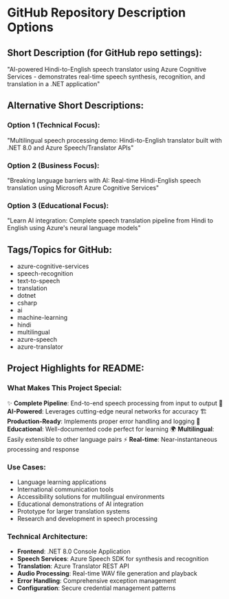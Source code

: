 # GitHub Repository Description Options

## Short Description (for GitHub repo settings):
"AI-powered Hindi-to-English speech translator using Azure Cognitive Services - demonstrates real-time speech synthesis, recognition, and translation in a .NET application"

## Alternative Short Descriptions:

### Option 1 (Technical Focus):
"Multilingual speech processing demo: Hindi-to-English translator built with .NET 8.0 and Azure Speech/Translator APIs"

### Option 2 (Business Focus): 
"Breaking language barriers with AI: Real-time Hindi-English speech translation using Microsoft Azure Cognitive Services"

### Option 3 (Educational Focus):
"Learn AI integration: Complete speech translation pipeline from Hindi to English using Azure's neural language models"

## Tags/Topics for GitHub:
- azure-cognitive-services
- speech-recognition
- text-to-speech  
- translation
- dotnet
- csharp
- ai
- machine-learning
- hindi
- multilingual
- azure-speech
- azure-translator

## Project Highlights for README:

### What Makes This Project Special:
✨ **Complete Pipeline**: End-to-end speech processing from input to output
🧠 **AI-Powered**: Leverages cutting-edge neural networks for accuracy
🏗️ **Production-Ready**: Implements proper error handling and logging
🎯 **Educational**: Well-documented code perfect for learning
🌍 **Multilingual**: Easily extensible to other language pairs
⚡ **Real-time**: Near-instantaneous processing and response

### Use Cases:
- Language learning applications
- International communication tools
- Accessibility solutions for multilingual environments
- Educational demonstrations of AI integration
- Prototype for larger translation systems
- Research and development in speech processing

### Technical Architecture:
- **Frontend**: .NET 8.0 Console Application
- **Speech Services**: Azure Speech SDK for synthesis and recognition
- **Translation**: Azure Translator REST API
- **Audio Processing**: Real-time WAV file generation and playback
- **Error Handling**: Comprehensive exception management
- **Configuration**: Secure credential management patterns
